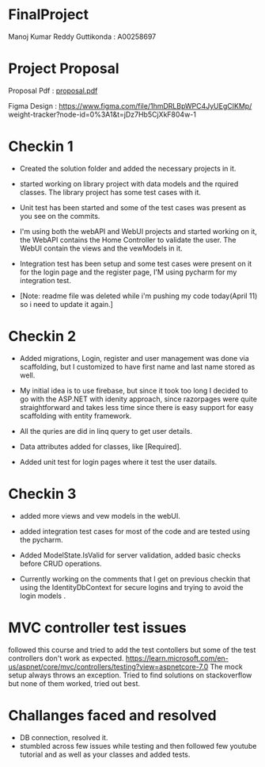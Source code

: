 # FinalProject
Manoj Kumar Reddy Guttikonda : A00258697

# Project Proposal
Proposal Pdf : [proposal.pdf](https://github.com/luckymanu1116/FinalProject/files/11206775/proposal.pdf)

Figma Design : https://www.figma.com/file/1hmDRLBpWPC4JyUEgCIKMp/ weight-tracker?node-id=0%3A1&t=jDz7Hb5CjXkF804w-1

# Checkin 1

* Created the solution folder and added the necessary projects in it. <br>

* started working on library project with data models and the rquired classes. The library project has some test cases with it.<br>

* Unit test has been started and some of the test cases was present as you see on the commits.<br>

* I'm using both the webAPI and WebUI projects and started working on it, the WebAPI contains the Home Controller to validate the user.
The WebUI contain the views and the vewModels in it.<br>

* Integration test has been setup and some test cases were present on it for the login page and the register page, I'M using pycharm for my integration test.<br>

* [Note: readme file was deleted while i'm pushing my code today(April 11) so i need to update it again.]

# Checkin 2

* Added migrations, Login, register and user management was done via scaffolding, but I customized to have first name and last name stored as well.<br>

* My initial idea is to use firebase, but since it took too long I decided to go with the ASP.NET with idenity approach, since razorpages were quite straightforward and takes less time since there is easy support for easy scaffolding with entity framework.<br>

* All the quries are did in linq query to get user details.<br>

* Data attributes added for classes, like [Required].<br>

* Added unit test for login pages where it test the user datails.<br>

# Checkin 3

* added more views and vew models in the webUI.<br>

* added integration test cases for most of the code and are tested using the pycharm.<br>

* Added ModelState.IsValid for server validation, added basic checks before CRUD operations.<br>

* Currently working on the comments that I get on previous checkin that using the IdentityDbContext for secure logins and trying to avoid the login models .<br>

# MVC controller test issues
followed this course and tried to add the test contollers but some of the test controllers don't work as expected. https://learn.microsoft.com/en-us/aspnet/core/mvc/controllers/testing?view=aspnetcore-7.0 The mock setup always throws an exception. Tried to find solutions on stackoverflow but none of them worked, tried out best.

# Challanges faced and resolved
* DB connection, resolved it.
* stumbled across few issues while testing and then followed few youtube tutorial and as well as your classes and added tests.



